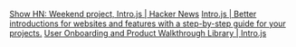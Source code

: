 
[Show HN: Weekend project, Intro.js | Hacker News](https://news.ycombinator.com/item?id=5380056)
[Intro.js | Better introductions for websites and features with a step-by-step guide for your projects.](https://web.archive.org/web/20130804044223/http://usablica.github.io/intro.js/)
[User Onboarding and Product Walkthrough Library | Intro.js](https://introjs.com)
